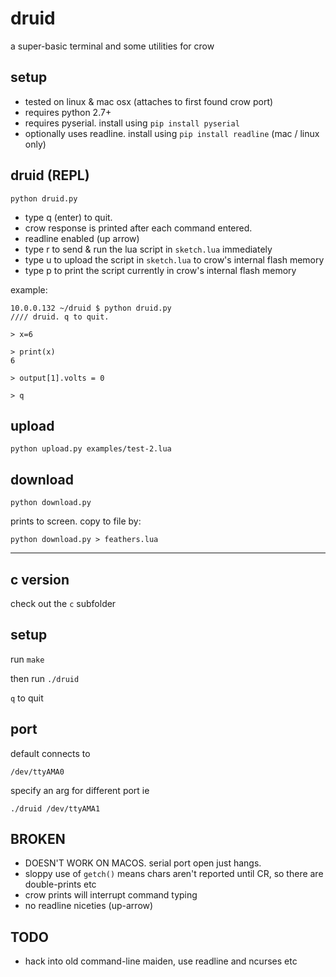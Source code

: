 # druid

a super-basic terminal and some utilities for crow

## setup

- tested on linux & mac osx (attaches to first found crow port)
- requires python 2.7+
- requires pyserial. install using `pip install pyserial`
- optionally uses readline. install using `pip install readline` (mac / linux only)

## druid (REPL)

```
python druid.py
```

- type q (enter) to quit.
- crow response is printed after each command entered.
- readline enabled (up arrow)
- type r to send & run the lua script in `sketch.lua` immediately
- type u to upload the script in `sketch.lua` to crow's internal flash memory
- type p to print the script currently in crow's internal flash memory

example:

```
10.0.0.132 ~/druid $ python druid.py
//// druid. q to quit.

> x=6

> print(x)
6

> output[1].volts = 0

> q
```

## upload

```
python upload.py examples/test-2.lua
```

## download

```
python download.py
```

prints to screen. copy to file by:

```
python download.py > feathers.lua
```


---

## c version

check out the `c` subfolder

## setup

run `make`

then run `./druid`

`q` to quit

## port

default connects to

```
/dev/ttyAMA0
```

specify an arg for different port ie

```
./druid /dev/ttyAMA1
```

## BROKEN

- DOESN'T WORK ON MACOS. serial port open just hangs.
- sloppy use of `getch()` means chars aren't reported until CR, so there are double-prints etc
- crow prints will interrupt command typing
- no readline niceties (up-arrow)

## TODO

- hack into old command-line maiden, use readline and ncurses etc





